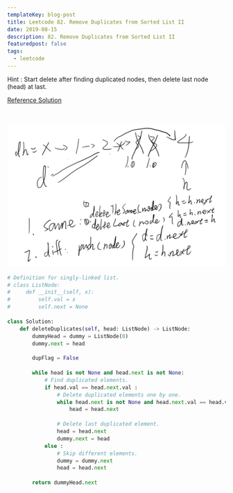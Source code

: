 ```yaml
---
templateKey: blog-post
title: Leetcode 82. Remove Duplicates from Sorted List II
date: 2019-08-15
description: 82. Remove Duplicates from Sorted List II
featuredpost: false
tags:
  - leetcode
---
```



Hint : Start delete after finding duplicated nodes, then delete last node (head) at last.

[Reference Solution](https://leetcode.com/problems/remove-duplicates-from-sorted-list-ii/discuss/28336/Python-in-place-solution-with-dummy-head-node.)

<br/>



![leetcode82](../../../static/img/leetcode82.png)

```python
# Definition for singly-linked list.
# class ListNode:
#     def __init__(self, x):
#         self.val = x
#         self.next = None

class Solution:
    def deleteDuplicates(self, head: ListNode) -> ListNode:
        dummyHead = dummy = ListNode(0)
        dummy.next = head

        dupFlag = False
        
        while head is not None and head.next is not None:
            # Find duplicated elements.
            if head.val == head.next.val :
                # Delete duplicated elements one by one.
                while head.next is not None and head.next.val == head.val :
                    head = head.next
                
                # Delete last duplicated element.
                head = head.next
                dummy.next = head
            else :
                # Skip different elements.
                dummy = dummy.next
                head = head.next
        
        return dummyHead.next
```

